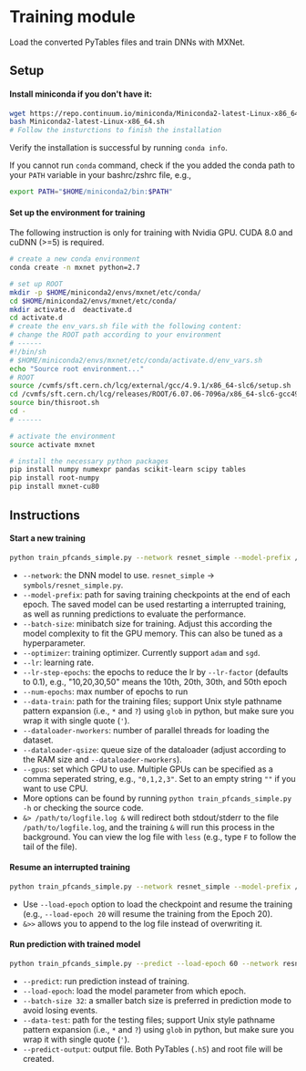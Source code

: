 Training module
======
Load the converted PyTables files and train DNNs with MXNet.

## Setup

#### Install miniconda if you don't have it:

```bash
wget https://repo.continuum.io/miniconda/Miniconda2-latest-Linux-x86_64.sh
bash Miniconda2-latest-Linux-x86_64.sh
# Follow the insturctions to finish the installation
```

Verify the installation is successful by running `conda info`.

If you cannot run `conda` command, check if the you added the conda path to your `PATH` variable in your bashrc/zshrc file, e.g., 

```bash
export PATH="$HOME/miniconda2/bin:$PATH"
```

#### Set up the environment for training

The following instruction is only for training with Nvidia GPU. CUDA 8.0 and cuDNN (>=5) is required.

```bash
# create a new conda environment
conda create -n mxnet python=2.7

# set up ROOT
mkdir -p $HOME/miniconda2/envs/mxnet/etc/conda/
cd $HOME/miniconda2/envs/mxnet/etc/conda/
mkdir activate.d  deactivate.d
cd activate.d
# create the env_vars.sh file with the following content:
# change the ROOT path according to your environment
# ------
#!/bin/sh
# $HOME/miniconda2/envs/mxnet/etc/conda/activate.d/env_vars.sh
echo "Source root environment..."
# ROOT
source /cvmfs/sft.cern.ch/lcg/external/gcc/4.9.1/x86_64-slc6/setup.sh
cd /cvmfs/sft.cern.ch/lcg/releases/ROOT/6.07.06-7096a/x86_64-slc6-gcc49-opt/
source bin/thisroot.sh
cd -
# ------

# activate the environment
source activate mxnet

# install the necessary python packages
pip install numpy numexpr pandas scikit-learn scipy tables
pip install root-numpy 
pip install mxnet-cu80
```
 
## Instructions

#### Start a new training

```bash
python train_pfcands_simple.py --network resnet_simple --model-prefix /path/to/model/checkpoints/model-name-without-suffix --batch-size 512 --optimizer adam --lr 0.001 --lr-step-epochs "10,20,30,50" --num-epochs 80 --data-train '/path/to/data/train_file_*.h5' --dataloader-nworkers 2 --dataloader-qsize 256 --gpus 0 &> /path/to/logfile.log &
```

 - `--network`: the DNN model to use. `resnet_simple` -> `symbols/resnet_simple.py`.
 - `--model-prefix`: path for saving training checkpoints at the end of each epoch. The saved model can be used restarting a interrupted training, as well as running predictions to evaluate the performance.
 - `--batch-size`: minibatch size for training. Adjust this according the model complexity to fit the GPU memory. This can also be tuned as a hyperparameter.
 - `--optimizer`: training optimizer. Currently support `adam` and `sgd`.
 - `--lr`: learning rate.
 - `--lr-step-epochs`: the epochs to reduce the lr by `--lr-factor` (defaults to 0.1), e.g., "10,20,30,50" means the 10th, 20th, 30th, and 50th epoch
 - `--num-epochs`: max number of epochs to run
 - `--data-train`: path for the training files; support Unix style pathname pattern expansion (i.e., `*` and `?`) using `glob` in python, but make sure you wrap it with single quote (`'`).
 - `--dataloader-nworkers`: number of parallel threads for loading the dataset.
 - `--dataloader-qsize`: queue size of the dataloader (adjust according to the RAM size and `--dataloader-nworkers`).
 - `--gpus`: set which GPU to use. Multiple GPUs can be specified as a comma seperated string, e.g., `"0,1,2,3"`. Set to an empty string `""` if you want to use CPU.
 - More options can be found by running `python train_pfcands_simple.py -h` or checking the source code.
 - `&> /path/to/logfile.log &` will redirect both stdout/stderr to the file `/path/to/logfile.log`, and the training `&` will run this process in the background. You can view the log file with `less` (e.g., type `F` to follow the tail of the file).
 
#### Resume an interrupted training

```bash
python train_pfcands_simple.py --network resnet_simple --model-prefix /path/to/model/checkpoints/model-name-without-suffix --batch-size 512 --optimizer adam --lr 0.001 --lr-step-epochs "10,20,30,50" --num-epochs 80 --data-train '/path/to/data/train_file_*.h5' --dataloader-nworkers 2 --dataloader-qsize 256 --gpus 0 --load-epoch 20 &>> /path/to/logfile.log &
```

 - Use `--load-epoch` option to load the checkpoint and resume the training (e.g., `--load-epoch 20` will resume the training from the Epoch 20).
 - `&>>` allows you to append to the log file instead of overwriting it.
 
#### Run prediction with trained model

```bash
python train_pfcands_simple.py --predict --load-epoch 60 --network resnet_simple --model-prefix /path/to/model/checkpoints/model-name-without-suffix  --data-train '/path/to/data/train_file_*.h5' --batch-size 32 --dataloader-nworkers 2 --dataloader-qsize 50 --gpus 0 --data-test '/path/to/test-data/JMAR/Top/train_file_*.h5' --predict-output /path/to/output/mx-pred_Top.h5
```
 - `--predict`: run prediction instead of training.
 - `--load-epoch`: load the model parameter from which epoch.
 - `--batch-size 32`: a smaller batch size is preferred in prediction mode to avoid losing events.
 - `--data-test`: path for the testing files; support Unix style pathname pattern expansion (i.e., `*` and `?`) using `glob` in python, but make sure you wrap it with single quote (`'`).
 - `--predict-output`: output file. Both PyTables (`.h5`) and root file will be created.

